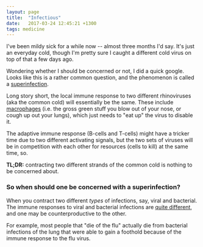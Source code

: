 ```yaml
---
layout: page
title:  "Infectious"
date:   2017-03-24 12:45:21 +1300
tags: medicine
---
```


I've been mildy sick for a while now -- almost three months I'd say. It's just an everyday cold, though I'm pretty sure I caught a different cold virus on top of that a few days ago.

Wondering whether I should be concerned or not, I did a quick google. Looks like this is a rather common question, and the phenomenon is called a [superinfection](https://en.wikipedia.org/wiki/Superinfection).

Long story short, the local immune response to two different rhinoviruses (aka the common cold) will essentially be the same. These include [macrophages](https://en.wikipedia.org/wiki/Macrophage) (i.e. the gross green stuff you blow out of your nose, or cough up out your lungs), which just needs to "eat up" the virus to disable it.

The adaptive immune response (B-cells and T-cells) might have a tricker time due to two different activating signals, but the two sets of viruses will be in competition with each other for resources (cells to kill) at the same time, so.

**TL;DR:** contracting two different strands of the common cold is nothing to be concerned about.

### So when should one be concerned with a superinfection?

When you contract two different *types* of infections, say, viral and bacterial. The immune responses to viral and bacterial infections are [quite different](http://www.futurity.org/viruses-bacteria-trigger-different-immune-responses/), and one may be counterproductive to the other.

For example, most people that "die of the flu" actually die from bacterial infections of the lung that were able to gain a foothold because of the immune response to the flu virus.
